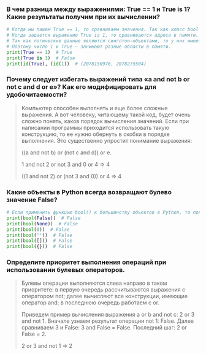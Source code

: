 ### В чем разница между выражениями: True == 1 и True is 1? Какие результаты получим при их вычислении?
```python
# Когда мы пишем True == 1, то сравниваем значения. Так как класс bool является подклассом целых чисел, то True в данном случае будет той же самой единицей.
# Когда задается выражение True is 1, то сравниваются адреса в памяти. 
# Так как логические данные являются синглтон-объектами, то у них имеется собственный адрес в памяти, который не меняется по ходу работы скрипта. 
# Поэтому число 1 и True – занимают разные области в памяти. 
print(True == 1)  # True                                                                                                                         
print(True is 1)  # False   
print(id(True), (id(1))  # (2078150976, 2078275504)
``` 

### Почему следует избегать выражений типа «a and not b or not c and d or e»? Как его модифицировать для удобочитаемости?
> Компьютер способен выполнять и еще более сложные выражения. 
> А вот человеку, читающему такой код, будет очень сложно понять, каков порядок вычисления значений.
> Если при написании программы приходится использовать такую конструкцию, то ее нужно обернуть в скобки в порядке выполнения. 
> Это существенно упростит понимание выражения:
> 
> ((a and not b) or (not c and d)) or e.
> 
> 1 and not 2 or not 3 and 0 or 4 => 4
> 
> ((1 and not 2) or (not 3 and 0)) or 4 => 4

### Какие объекты в Python всегда возвращают булево значение False?
```python
# Если применить функцию bool() к большинству объектов в Python, то получим True. Все возможные исключения представлены ниже:
print(bool(False))  # False
print(bool(None))  # False
print(bool(0))  # False
print(bool(''))  # False
print(bool([]))  # False
print(bool({}))  # False
```

### Определите приоритет выполнения операций при использовании булевых операторов.
> Булевы операции выполняются слева направо в таком приоритете:
> в первую очередь рассчитываются выражения с оператором not;
> далее вычисляют все конструкции, имеющие оператор and;
> в последнюю очередь работаем с or.
>
> Приведем пример вычисления выражения a or b and not c:
> 2 or 3 and not 1.
> Вначале узнаем результат операции not 1: False.
> Далее сравниваем 3 и False: 3 and False = False.
> Последний шаг: 2 or False = 2.
>
> 2 or 3 and not 1 => 2
